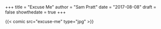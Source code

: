 +++
title = "Excuse Me"
author = "Sam Pratt"
date = "2017-08-08"
draft = false
showthedate = true
+++

{{< comic src="excuse-me" type="jpg" >}}

